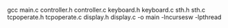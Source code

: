gcc main.c controller.h controller.c keyboard.h keyboard.c sth.h sth.c tcpoperate.h tcpoperate.c display.h display.c -o main -lncursesw -lpthread
